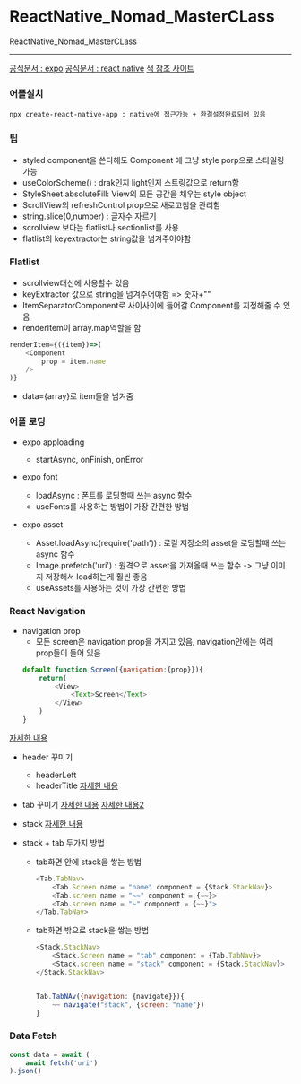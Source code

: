 # ReactNative_Nomad_MasterCLass
ReactNative_Nomad_MasterCLass    

-------------------------
 [공식문서 : expo](https://docs.expo.dev/)
 [공식문서 : react native](https://reactnative.dev/)
 [색 참조 사이트](https://flatuicolors.com/)   
   
### 어플설치
```
npx create-react-native-app : native에 접근가능 + 환결설정완료되어 있음
```


### 팁
* styled component을 쓴다해도 Component 에 그냥 style porp으로 스타일링 가능
* useColorScheme() : drak인지 light인지 스트링값으로 return함 
* StyleSheet.absoluteFill: View의 모든 공간을 채우는 style object
* ScrollView의 refreshControl prop으로 새로고침을 관리함
* string.slice(0,number) : 글자수 자르기
* scrollview 보다는 flatlist나 sectionlist를 사용
* flatlist의 keyextractor는 string값을 넘겨주어야함   


### Flatlist
* scrollview대신에 사용할수 있음
* keyExtractor 값으로 string을 넘겨주어야함 => 숫자+""
* ItemSeparatorComponent로 사이사이에 들어갈 Component를 지정해줄 수 있음
* renderItem이 array.map역할을 함
```js
renderItem={({item})=>(
    <Component
        prop = item.name
    />
)}
```
* data={array}로 item들을 넘겨줌


### 어플 로딩
* expo apploading
    - startAsync, onFinish, onError
   
* expo font
    - loadAsync : 폰트를 로딩할때 쓰는 async 함수
    - useFonts를 사용하는 방법이 가장 간편한 방법
   
* expo asset
    - Asset.loadAsync(require('path')) : 로컬 저장소의 asset을 로딩할때 쓰는 async 함수
    - Image.prefetch('uri') : 원격으로 asset을 가져올때 쓰는 함수 -> 그냥 이미지 저장해서 load하는게 훨씬 좋음
    - useAssets를 사용하는 것이 가장 간편한 방법
   

### React Navigation
* navigation prop
    - 모든 screen은 navigation prop을 가지고 있음, navigation안에는 여러 prop들이 들어 있음
    ```js
    default function Screen({navigation:{prop}}){
        return(
            <View>
                <Text>Screen</Text>
            </View>
        )
    }
    ```
[자세한 내용](https://reactnavigation.org/docs/navigation-prop)

* header 꾸미기
    - headerLeft 
    - headerTitle
[자세한 내용](https://reactnavigation.org/docs/elements#header)

* tab 꾸미기
[자세한 내용](https://reactnavigation.org/docs/bottom-tab-navigator)
[자세한 내용2](https://reactnavigation.org/docs/tab-based-navigation/)

* stack 
[자세한 내용](https://reactnavigation.org/docs/native-stack-navigator)

* stack + tab 두가지 방법 
    - tab화면 안에 stack을 쌓는 방법
        ```js
        <Tab.TabNav>
            <Tab.Screen name = "name" component = {Stack.StackNav}>
            <Tab.screen name = "~~" component = {~~}>
            <Tab.screen name = "~" component = {~~}">
        </Tab.TabNav>
        ```

    - tab화면 밖으로 stack을 쌓는 방법
        ```js
        <Stack.StackNav>
            <Stack.Screen name = "tab" component = {Tab.TabNav}>
            <Stack.screen name = "stack" component = {Stack.StackNav}>
        </Stack.StackNav>


        Tab.TabNAv({navigation: {navigate}}){
            ~~ navigate("stack", {screen: "name"})
        }
        ```

### Data Fetch
```js
const data = await (
    await fetch('uri')
).json()
```
